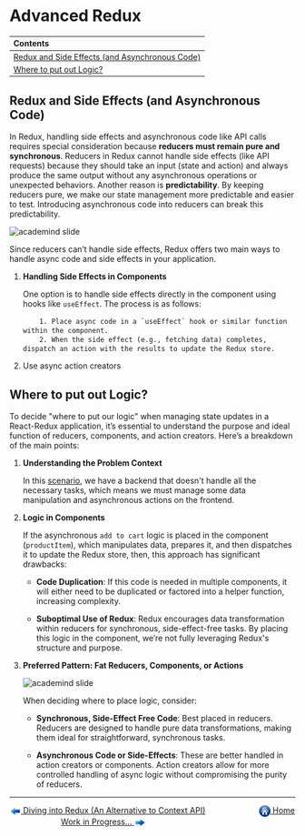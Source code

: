 # Advanced Redux

| Contents                                                                                        |
| :---------------------------------------------------------------------------------------------- |
| [Redux and Side Effects (and Asynchronous Code)](#redux-and-side-effects-and-asynchronous-code) |
| [Where to put out Logic?](#where-to-put-out-logic)                                              |

## Redux and Side Effects (and Asynchronous Code)

In Redux, handling side effects and asynchronous code like API calls requires special consideration because **reducers must remain pure and synchronous**. Reducers in Redux cannot handle side effects (like API requests) because they should take an input (state and action) and always produce the same output without any asynchronous operations or unexpected behaviors. Another reason is **predictability**. By keeping reducers pure, we make our state management more predictable and easier to test. Introducing asynchronous code into reducers can break this predictability.

<img src="https://drive.google.com/uc?export=view&id=13RjrE9KO0l1_Brt_jDyj1_UDinHnEAC4" height="350" width="700" alt="academind slide">

Since reducers can’t handle side effects, Redux offers two main ways to handle async code and side effects in your application.

1.  **Handling Side Effects in Components**

    One option is to handle side effects directly in the component using hooks like `useEffect`. The process is as follows:

        	1. Place async code in a `useEffect` hook or similar function within the component.
        	2. When the side effect (e.g., fetching data) completes, dispatch an action with the results to update the Redux store.

2.  Use async action creators

## Where to put out Logic?

To decide "where to put our logic" when managing state updates in a React-Redux application, it’s essential to understand the purpose and ideal function of reducers, components, and action creators. Here’s a breakdown of the main points:

1.  **Understanding the Problem Context**

    In this [scenario](./projects/01-starting-project/), we have a backend that doesn't handle all the necessary tasks, which means we must manage some data manipulation and asynchronous actions on the frontend.

2.  **Logic in Components**

    If the asynchronous `add to cart` logic is placed in the component (`productItem`), which manipulates data, prepares it, and then dispatches it to update the Redux store, then, this approach has significant drawbacks:

    - **Code Duplication**: If this code is needed in multiple components, it will either need to be duplicated or factored into a helper function, increasing complexity.

    - **Suboptimal Use of Redux**: Redux encourages data transformation within reducers for synchronous, side-effect-free tasks. By placing this logic in the component, we’re not fully leveraging Redux's structure and purpose.

3.  **Preferred Pattern: Fat Reducers, Components, or Actions**

    <img src="https://drive.google.com/uc?export=view&id=1Bc48au26MyswRSEvqPHHG_3fS7oBV9oJ" height="350" width="700" alt="academind slide">

    When deciding where to place logic, consider:

    - **Synchronous, Side-Effect Free Code**: Best placed in reducers. Reducers are designed to handle pure data transformations, making them ideal for straightforward, synchronous tasks.

    - **Asynchronous Code or Side-Effects**: These are better handled in action creators or components. Action creators allow for more controlled handling of async logic without compromising the purity of reducers.

---

[<img align="center" src="../images/left_arrow.png" height="20" width="20"/> Diving into Redux (An Alternative to Context API)](../018-diving-into-redux/README.md)&nbsp; &nbsp; &nbsp; &nbsp; &nbsp; &nbsp; &nbsp; &nbsp; &nbsp; &nbsp; &nbsp; &nbsp; [<img align="center" src="../images/home.png" height="20" width="20"/> Home](../README.md) &nbsp; &nbsp; &nbsp; &nbsp; &nbsp; &nbsp; &nbsp; &nbsp; &nbsp; &nbsp; &nbsp; &nbsp;[Work in Progress... <img align="center" src="../images/right_arrow.png" height="20" width="20"/>]()
